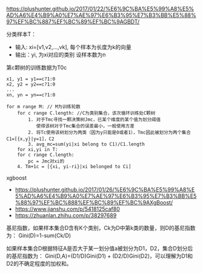 https://plushunter.github.io/2017/01/22/%E6%9C%BA%E5%99%A8%E5%AD%A6%E4%B9%A0%E7%AE%97%E6%B3%95%E7%B3%BB%E5%88%97%EF%BC%887%EF%BC%89%EF%BC%9AGBDT/

分类样本T：
- 输入: xi=[v1,v2,...,vk], 每个样本为长度为k的向量
- 输出：yi, 为xi对应的类别
设样本数为n

第c颗树的训练数据为T0c
```
x1, y1 = y1==c?1:0
x2, y2 = y2==c?1:0
...
xn, yn = yn==c?1:0
```

```
for m range M: // M为训练轮数
	for c range C.length: //C为类别集合，该次循环训练处C颗树
		1. 对于Tmc寻找一颗决策树Jmc，已某个维度的某个值为划分阈值
		   使得该树对于Tmc集合的误差最小，一般使用方差
		2. 将Tc使用该树划分为两类（因为y只能是0或者1），Tmc因此被划分为两个集合C1=[{x,y}|y=1]，C2
		3. avg_mc=sum(yi|xi belong to C1)/C1.length
	for xi,yi in T:
	for c range C.length:
		pc = Jmc对xi的
	4. Tm+1c = [{xi, yi-ri}|xi belonged to Ci]

```

xgboost
- https://plushunter.github.io/2017/01/26/%E6%9C%BA%E5%99%A8%E5%AD%A6%E4%B9%A0%E7%AE%97%E6%B3%95%E7%B3%BB%E5%88%97%EF%BC%888%EF%BC%89%EF%BC%9AXgBoost/
- https://www.jianshu.com/p/5418125caf80
- https://zhuanlan.zhihu.com/p/38297689




基尼指数，如果样本集合D含有K个类别，Ck为D中第k类的数量，则D的基尼指数为：
Gini(D)=1-sum(Ck/D)

如果样本集合D根据特征A是否大于某一划分值a被划分为D1，D2，集合D划分后的基尼指数为：
Gini(D,A)=(D1/D)Gini(D1) + (D2/D)Gini(D2)，可以理解为D1和D2的不确定程度的加权和。
